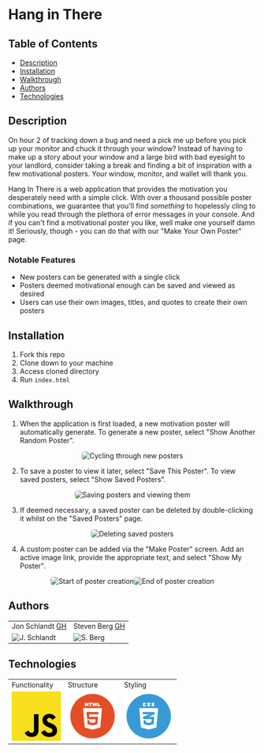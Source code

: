 # Hang in There

## Table of Contents
* [Description](#description)
* [Installation](#installation)
* [Walkthrough](#walkthrough)
* [Authors](#authors)
* [Technologies](#technologies)

## Description

On hour 2 of tracking down a bug and need a pick me up before you pick up your monitor and chuck it through your window? Instead of having to make up a story about your window and a large bird with bad eyesight to your landlord, consider taking a break and finding a bit of inspiration with a few motivational posters. Your window, monitor, and wallet will thank you.

Hang In There is a web application that provides the motivation you desperately need with a simple click. With over a thousand possible poster combinations, we guarantee that you'll find *something* to hopelessly cling to while you read through the plethora of error messages in your console. And if you can't find a motivational poster you like, well make one yourself damn it! Seriously, though - you can do that with our "Make Your Own Poster" page.

### Notable Features
* New posters can be generated with a single click
* Posters deemed motivational enough can be saved and viewed as desired
* Users can use their own images, titles, and quotes to create their own posters

## Installation
1. Fork this repo
2. Clone down to your machine
3. Access cloned directory
4. Run `index.html`

## Walkthrough
1. When the application is first loaded, a new motivation poster will automatically generate. To generate a new poster, select "Show Another Random Poster".

<p align="center"><img src="https://media.giphy.com/media/tea2LqCMRC0a6dnwrW/giphy.gif" alt="Cycling through new posters" width="450" height="auto" style="border-radius:5px"/><br></p>

2. To save a poster to view it later, select "Save This Poster". To view saved posters, select "Show Saved Posters".

<p align="center"><img src="https://media.giphy.com/media/JhldWRMOqdPfI6KT14/giphy.gif" alt="Saving posters and viewing them" width="450" height="auto" style="border-radius:5px"/><br></p>

3. If deemed necessary, a saved poster can be deleted by double-clicking it whilst on the "Saved Posters" page.

<p align="center"><img src="https://media.giphy.com/media/SpDtHNMKq79GVFdWLQ/giphy.gif" alt="Deleting saved posters" width="450" height="auto" style="border-radius:5px"/><br></p>

4. A custom poster can be added via the "Make Poster" screen. Add an active image link, provide the appropriate text, and select "Show My Poster".

<p align="center"><img src="https://media.giphy.com/media/5U5AQWFuOHPYAw97Ff/giphy.gif" alt="Start of poster creation" width="450" height="auto" style="border-radius:5px"/><img src="https://media.giphy.com/media/tpW9GZxye2nRg0MwHI/giphy.gif" alt="End of poster creation" width="450" height="auto" style="border-radius:5px"/><br></p>

## Authors
<table>
    <tr>
        <td> Jon Schlandt <a href="https://github.com/jon-schlandt">GH</td>
        <td> Steven Berg <a href="https://github.com/saberg1">GH</td>
    </tr>
    </tr>
        <td><img src="https://avatars.githubusercontent.com/u/75702270?s=460&u=421bb225c458388a212f290378351ab7e30e5e10&v=4" alt="J. Schlandt" width="125" height="auto" /></td>
        <td><img src="https://avatars.githubusercontent.com/u/27789047?s=460&u=c6ff851d568c1206e3440d76cae997d5312785be&v=4" alt="S. Berg" width="125" height="auto" /></td>
    </tr>
</table>

## Technologies
<table>
    <tr>
        <td>Functionality</td>
        <td>Structure</td>
        <td>Styling</td>
    </tr>
    </tr>
        <td><img src="./assets/readme/js-icon.png" alt="javascript" width="100" height="auto" /></td>
        <td><img src="./assets/readme/html-logo.png" alt="html" width="100" height="auto" /></td>
        <td><img src="./assets/readme/css-logo.png" alt="css" width="100" height="auto" /></td>
    </tr>
</table>
